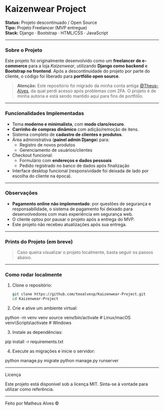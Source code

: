 # Kaizenwear Project

**Status:** Projeto descontinuado / Open Source  
**Tipo:** Projeto Freelancer (MVP entregue)  
**Stack:** Django · Bootstrap · HTML/CSS · JavaScript  

---

### Sobre o Projeto

Este projeto foi originalmente desenvolvido como um **freelancer de e-commerce** para a loja *Kaizenwear*, utilizando **Django como backend** e **Bootstrap no frontend**. Após a descontinuidade do projeto por parte do cliente, o código foi liberado para **portfólio open source**.

> **Atenção:** Este repositório foi migrado da minha conta antiga [@Theus-Alves](https://github.com/Theus-Alves), da qual perdi acesso após problemas com 2FA. O projeto é de minha autoria e está sendo mantido aqui para fins de portfólio.

---

### Funcionalidades Implementadas

- Tema **moderno e minimalista**, com **modo claro/escuro**.
- **Carrinho de compras dinâmico** com adição/remoção de itens.
- Sistema completo de **cadastro de clientes e produtos**.
- Área administrativa (**painel admin Django**) para:
  - Registro de novos produtos
  - Gerenciamento de usuários/clientes
- Checkout funcional:
  - Formulário com **endereços e dados pessoais**
  - Pedido registrado no banco de dados após finalização
- Interface desktop funcional (responsividade foi deixada de lado por escolha do cliente na época).

---

### Observações

- **Pagamento online não implementado**: por questões de segurança e responsabilidade, o sistema de pagamento foi deixado para desenvolvedores com mais experiência em segurança web.
- O cliente optou por pausar o projeto após a entrega do MVP.  
- Este projeto não recebeu atualizações após sua entrega.

---

### Prints do Projeto (em breve)

> Caso queira visualizar o projeto localmente, basta seguir os passos abaixo.

---

### Como rodar localmente

1. Clone o repositório:
   ```bash
   git clone https://github.com/teoalvesp/Kaizenwear-Project.git
   cd Kaizenwear-Project

2. Crie e ative um ambiente virtual:

python -m venv venv
source venv/bin/activate  # Linux/macOS
venv\Scripts\activate     # Windows


3. Instale as dependências:

pip install -r requirements.txt


4. Execute as migrações e inicie o servidor:

python manage.py migrate
python manage.py runserver

---

Licença

Este projeto está disponível sob a licença MIT. Sinta-se à vontade para utilizar como referência.


---

Feito por Matheus Alves ©

